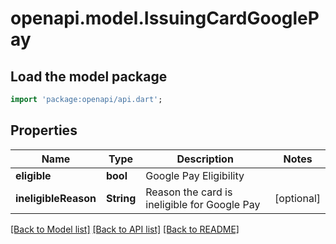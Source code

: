 # openapi.model.IssuingCardGooglePay

## Load the model package
```dart
import 'package:openapi/api.dart';
```

## Properties
Name | Type | Description | Notes
------------ | ------------- | ------------- | -------------
**eligible** | **bool** | Google Pay Eligibility | 
**ineligibleReason** | **String** | Reason the card is ineligible for Google Pay | [optional] 

[[Back to Model list]](../README.md#documentation-for-models) [[Back to API list]](../README.md#documentation-for-api-endpoints) [[Back to README]](../README.md)


